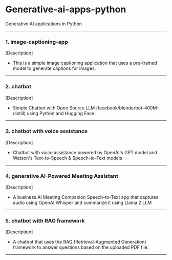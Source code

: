 # Generative-ai-apps-python
Generative AI applications in Python

---
### 1. image-captioning-app
[Description]
- This is a simple image captioning application that uses a pre-trained model to generate captions for images.
---
### 2. chatbot
[Description]
- Simple Chatbot with Open Source LLM (facebook/blenderbot-400M-distill) using Python and Hugging Face.
---
### 3. chatbot with voice assistance
[Description]
- Chatbot with voice assistance powered by OpenAI's GPT model and Watson's Text-to-Speech & Speech-to-Text models
---
### 4. generative AI-Powered Meeting Assistant
[Description]
- A business AI Meeting Companion Speech-to-Text app that captures audio using OpenAI Whisper and summarize it using Llama 2 LLM
---
### 5. chatbot with RAG framework
[Description]
- A chatbot that uses the RAG (Retrieval-Augmented Generation) framework to answer questions based on the uploaded PDF file.
---